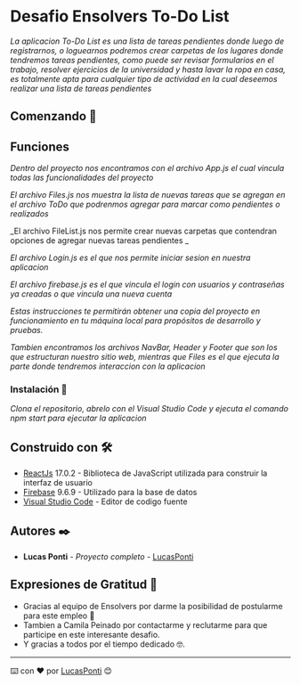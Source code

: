 # Desafio Ensolvers To-Do List

_La aplicacion To-Do List es una lista de tareas pendientes donde luego de registrarnos, o loguearnos 
podremos crear carpetas de los lugares donde tendremos tareas pendientes, como puede ser revisar formularios en el trabajo, resolver ejercicios de la universidad y hasta lavar la ropa en casa, 
es totalmente apta para cualquier tipo de actividad en la cual deseemos realizar una lista de tareas pendientes_

## Comenzando 🚀

## Funciones
_Dentro del proyecto nos encontramos con el archivo App.js el cual vincula todas las funcionalidades del proyecto_

_El archivo Files.js nos muestra la lista de nuevas tareas que se agregan en el archivo ToDo que podrenmos agregar para marcar como pendientes o realizados_

_El archivo FileList.js nos permite crear nuevas carpetas que contendran opciones de agregar nuevas tareas pendientes _

_El archivo Login.js es el que nos permite iniciar sesion en nuestra aplicacion_

_El archivo firebase.js es el que vincula el login con usuarios y contraseñas ya creadas o que vincula una nueva cuenta_

_Estas instrucciones te permitirán obtener una copia del proyecto en funcionamiento en tu máquina local para propósitos de desarrollo y pruebas._

_Tambien encontramos los archivos NavBar, Header y Footer que son los que estructuran nuestro sitio web, mientras que Files es el que ejecuta la parte donde tendremos interaccion con la aplicacion_


### Instalación 🔧

_Clona el repositorio, abrelo con el Visual Studio Code y ejecuta el comando npm start para ejecutar la aplicacion_



## Construido con 🛠️

* [ReactJs](https://es.reactjs.org/) 17.0.2 - Biblioteca de JavaScript utilizada para construir la interfaz de usuario
* [Firebase](https://firebase.google.com/) 9.6.9 - Utilizado para la base de datos
* [Visual Studio Code](https://code.visualstudio.com/) - Editor de codigo fuente


## Autores ✒️

* **Lucas Ponti** - *Proyecto completo* - [LucasPonti](https://github.com/lucas-ponti)


## Expresiones de Gratitud 🎁

* Gracias al equipo de Ensolvers por darme la posibilidad de postularme para este empleo  📢
* Tambien a Camila Peinado por contactarme y reclutarme para que participe en este interesante desafio. 
* Y gracias a todos por el tiempo dedicado 🤓.




---
⌨️ con ❤️ por [LucasPonti](https://github.com/lucas-ponti) 😊